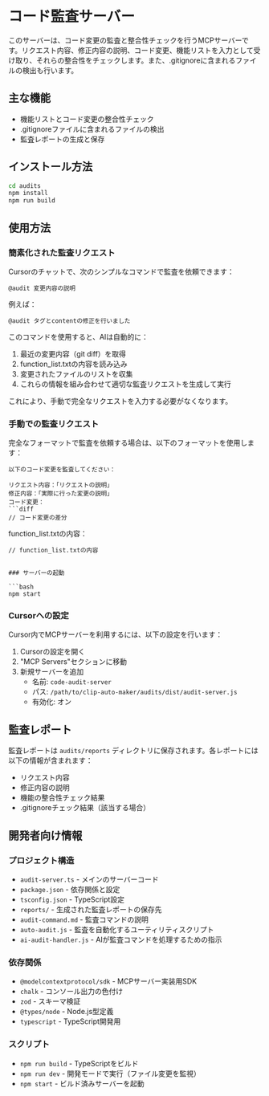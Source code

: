 # コード監査サーバー

このサーバーは、コード変更の監査と整合性チェックを行うMCPサーバーです。リクエスト内容、修正内容の説明、コード変更、機能リストを入力として受け取り、それらの整合性をチェックします。また、.gitignoreに含まれるファイルの検出も行います。

## 主な機能

- 機能リストとコード変更の整合性チェック
- .gitignoreファイルに含まれるファイルの検出
- 監査レポートの生成と保存

## インストール方法

```bash
cd audits
npm install
npm run build
```

## 使用方法

### 簡素化された監査リクエスト

Cursorのチャットで、次のシンプルなコマンドで監査を依頼できます：

```
@audit 変更内容の説明
```

例えば：

```
@audit タグとcontentの修正を行いました
```

このコマンドを使用すると、AIは自動的に：
1. 最近の変更内容（git diff）を取得
2. function_list.txtの内容を読み込み
3. 変更されたファイルのリストを収集
4. これらの情報を組み合わせて適切な監査リクエストを生成して実行

これにより、手動で完全なリクエストを入力する必要がなくなります。

### 手動での監査リクエスト

完全なフォーマットで監査を依頼する場合は、以下のフォーマットを使用します：

```
以下のコード変更を監査してください：

リクエスト内容：「リクエストの説明」
修正内容：「実際に行った変更の説明」
コード変更：
```diff
// コード変更の差分
```

function_list.txtの内容：
```
// function_list.txtの内容
```
```

### サーバーの起動

```bash
npm start
```

### Cursorへの設定

Cursor内でMCPサーバーを利用するには、以下の設定を行います：

1. Cursorの設定を開く
2. "MCP Servers"セクションに移動
3. 新規サーバーを追加
   - 名前: `code-audit-server`
   - パス: `/path/to/clip-auto-maker/audits/dist/audit-server.js`
   - 有効化: オン

## 監査レポート

監査レポートは `audits/reports` ディレクトリに保存されます。各レポートには以下の情報が含まれます：

- リクエスト内容
- 修正内容の説明
- 機能の整合性チェック結果
- .gitignoreチェック結果（該当する場合）

## 開発者向け情報

### プロジェクト構造

- `audit-server.ts` - メインのサーバーコード
- `package.json` - 依存関係と設定
- `tsconfig.json` - TypeScript設定
- `reports/` - 生成された監査レポートの保存先
- `audit-command.md` - 監査コマンドの説明
- `auto-audit.js` - 監査を自動化するユーティリティスクリプト
- `ai-audit-handler.js` - AIが監査コマンドを処理するための指示

### 依存関係

- `@modelcontextprotocol/sdk` - MCPサーバー実装用SDK
- `chalk` - コンソール出力の色付け
- `zod` - スキーマ検証
- `@types/node` - Node.js型定義
- `typescript` - TypeScript開発用

### スクリプト

- `npm run build` - TypeScriptをビルド
- `npm run dev` - 開発モードで実行（ファイル変更を監視）
- `npm start` - ビルド済みサーバーを起動 